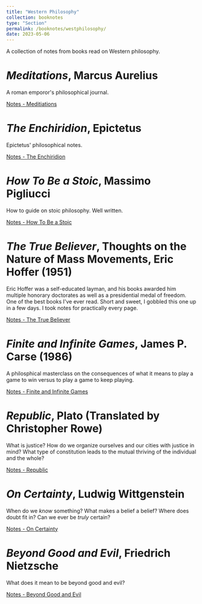 ```yaml
---
title: "Western Philosophy"
collection: booknotes
type: "Section"
permalink: /booknotes/westphilosophy/
date: 2023-05-06
---
```


A collection of notes from books read on Western philosophy.

# *Meditations*, Marcus Aurelius 
A roman emporor's philosophical journal.

[Notes - Meditiations](https://john-lyne.github.io/booknotes/westphilosophy/meditations)

# *The Enchiridion*, Epictetus
Epictetus' philosophical notes.

[Notes - The Enchiridion](https://john-lyne.github.io/booknotes/westphilosophy/enchiridion)

# *How To Be a Stoic*, Massimo Pigliucci
How to guide on stoic philosophy. Well written.

[Notes - How To Be a Stoic](https://john-lyne.github.io/booknotes/westphilosophy/how2stoic)

# *The True Believer*, Thoughts on the Nature of Mass Movements, Eric Hoffer (1951)
Eric Hoffer was a self-educated layman, and his books awarded him multiple honorary doctorates as well as a presidential medal of freedom.
One of the best books I've ever read. Short and sweet, I gobbled this one up in a few days. I took notes for practically every page. 

[Notes - The True Believer](https://john-lyne.github.io/booknotes/westphilosophy/true_believer)

# *Finite and Infinite Games*, James P. Carse (1986)
A philosphical masterclass on the consequences of what it means to play a game to win versus to play a game to keep playing.

[Notes - Finite and Infinite Games](https://john-lyne.github.io/booknotes/westphilosophy/finiteinfinite)

# *Republic*, Plato (Translated by Christopher Rowe)
What is justice? How do we organize ourselves and our cities with justice in mind? What type of constitution leads to the mutual thriving of the individual and the whole?

[Notes - Republic](https://john-lyne.github.io/booknotes/westphilosophy/republic)

# *On Certainty*, Ludwig Wittgenstein
When do we *know* something? What makes a belief a belief? Where does doubt fit in? Can we ever be *truly* certain?

[Notes - On Certainty](https://john-lyne.github.io/booknotes/westphilosophy/on_certainty)

# *Beyond Good and Evil*, Friedrich Nietzsche
What does it mean to be beyond good and evil?

[Notes - Beyond Good and Evil](https://john-lyne.github.io/booknotes/westphilosophy/beyond_g_and_e)

